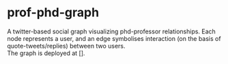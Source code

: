# prof-phd-graph
A twitter-based social graph visualizing phd-professor relationships.
Each node represents a user, and an edge symbolises interaction (on the basis of quote-tweets/replies) between two users.    
The graph is deployed at []. 
